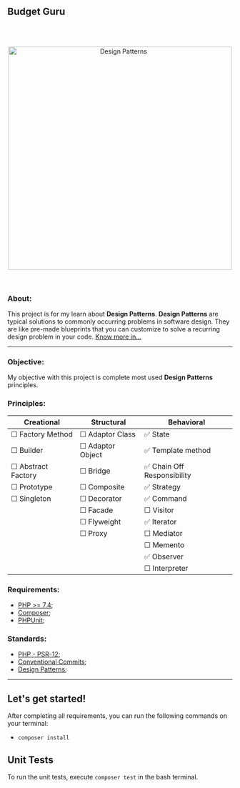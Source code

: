 ## Budget Guru
<br><br><p align="center"><a><img src="https://miro.medium.com/max/800/1*T9MUlipF_SkXA-0BlSWKjA.jpeg" width="500" alt="Design Patterns"></a></p><br>

### About:
This project is for my learn about **Design Patterns**.
**Design Patterns** are typical solutions to commonly occurring problems in software design. 
They are like pre-made blueprints that you can customize to solve a recurring design problem in your code.
[Know more in...](https://refactoring.guru/design-patterns/what-is-pattern)

--- 

### Objective:
My objective with this project is complete most used **Design Patterns** principles.

### Principles:
| **Creational**     | **Structural**   | **Behavioral**             |
|--------------------|------------------|----------------------------|
| ☐ Factory Method   | ☐ Adaptor Class  | ✅ State                    |
| ☐ Builder          | ☐ Adaptor Object | ✅ Template method          |
| ☐ Abstract Factory | ☐ Bridge         | ✅ Chain Off Responsibility |
| ☐ Prototype        | ☐ Composite      | ✅ Strategy                 |
| ☐ Singleton        | ☐ Decorator      | ✅ Command                  |
|                    | ☐ Facade         | ☐ Visitor                  |
|                    | ☐ Flyweight      | ✅ Iterator                 |
|                    | ☐ Proxy          | ☐ Mediator                 |
|                    |                  | ☐ Memento                  |
|                    |                  | ✅ Observer                 |
|                    |                  | ☐ Interpreter              |

[//]: # ( ✅ ☐ )
### Requirements:
- [PHP >= 7.4](https://www.php.net/);
- [Composer](https://getcomposer.org/download/);
- [PHPUnit](https://phpunit.de/manual/6.5/en/installation.html);


### Standards:
- [PHP - PSR-12](https://www.php-fig.org/psr/psr-12/);
- [Conventional Commits](https://www.conventionalcommits.org/);
- [Design Patterns](https://refactoring.guru/design-patterns);

--- 

## Let's get started!
After completing all requirements, you can run the following commands on your terminal:
- `composer install`

## Unit Tests
To run the unit tests, execute `composer test` in the bash terminal.
